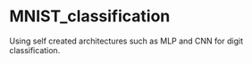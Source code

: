 # MNIST_classification
Using self created architectures such as MLP and CNN for digit classification.
